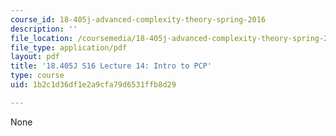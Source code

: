 ```yaml
---
course_id: 18-405j-advanced-complexity-theory-spring-2016
description: ''
file_location: /coursemedia/18-405j-advanced-complexity-theory-spring-2016/1b2c1d36df1e2a9cfa79d6531ffb8d29_MIT18_405JS16_IntroPCP.pdf
file_type: application/pdf
layout: pdf
title: '18.405J S16 Lecture 14: Intro to PCP'
type: course
uid: 1b2c1d36df1e2a9cfa79d6531ffb8d29

---
```

None